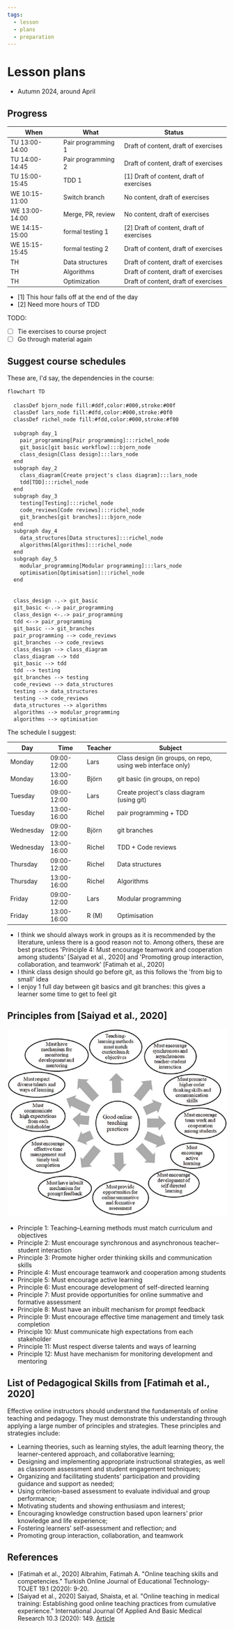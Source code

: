 ```yaml
---
tags:
  - lesson
  - plans
  - preparation
---
```


# Lesson plans

* Autumn 2024, around April

## Progress

When          |What              |Status
--------------|------------------|-----------------------------------------
TU 13:00-14:00|Pair programming 1|Draft of content, draft of exercises
TU 14:00-14:45|Pair programming 2|Draft of content, draft of exercises
TU 15:00-15:45|TDD 1             |[1] Draft of content, draft of exercises
WE 10:15-11:00|Switch branch     |No content, draft of exercises
WE 13:00-14:00|Merge, PR, review |No content, draft of exercises
WE 14:15-15:00|formal testing 1  |[2] Draft of content, draft of exercises
WE 15:15-15:45|formal testing 2  |Draft of content, draft of exercises
TH            |Data structures   |Draft of content, draft of exercises
TH            |Algorithms        |Draft of content, draft of exercises
TH            |Optimization      |Draft of content, draft of exercises

* [1] This hour falls off at the end of the day
* [2] Need more hours of TDD

TODO:

* [ ] Tie exercises to course project
* [ ] Go through material again

## Suggest course schedules

These are, I'd say, the dependencies in the course:

```mermaid
flowchart TD

  classDef bjorn_node fill:#ddf,color:#000,stroke:#00f
  classDef lars_node fill:#dfd,color:#000,stroke:#0f0
  classDef richel_node fill:#fdd,color:#000,stroke:#f00

  subgraph day_1
    pair_programming[Pair programming]:::richel_node
    git_basic[git basic workflow]:::bjorn_node
    class_design[Class design]:::lars_node
  end
  subgraph day_2
    class_diagram[Create project's class diagram]:::lars_node
    tdd[TDD]:::richel_node
  end
  subgraph day_3
    testing[Testing]:::richel_node
    code_reviews[Code reviews]:::richel_node
    git_branches[git branches]:::bjorn_node
  end
  subgraph day_4
    data_structures[Data structures]:::richel_node
    algorithms[Algorithms]:::richel_node
  end
  subgraph day_5
    modular_programming[Modular programming]:::lars_node
    optimisation[Optimisation]:::richel_node
  end


  class_design -.-> git_basic
  git_basic <-.-> pair_programming
  class_design <-.-> pair_programming
  tdd <--> pair_programming
  git_basic --> git_branches
  pair_programming --> code_reviews
  git_branches --> code_reviews
  class_design --> class_diagram
  class_diagram --> tdd
  git_basic --> tdd
  tdd --> testing
  git_branches --> testing
  code_reviews --> data_structures
  testing --> data_structures
  testing --> code_reviews
  data_structures --> algorithms
  algorithms --> modular_programming
  algorithms --> optimisation
```

The schedule I suggest:

Day      |Time       |Teacher|Subject
---------|-----------|-------|-----------------------------------------------------------
Monday   |09:00-12:00|Lars   |Class design (in groups, on repo, using web interface only)
Monday   |13:00-16:00|Björn  |git basic (in groups, on repo)
Tuesday   |09:00-12:00|Lars   |Create project's class diagram (using git)
Tuesday   |13:00-16:00|Richel |pair programming + TDD
Wednesday|09:00-12:00|Björn  |git branches
Wednesday|13:00-16:00|Richel |TDD + Code reviews
Thursday |09:00-12:00|Richel |Data structures
Thursday |13:00-16:00|Richel |Algorithms
Friday   |09:00-12:00|Lars   |Modular programming
Friday   |13:00-16:00|R (M)  |Optimisation

* I think we should always work in groups as it is recommended by the literature,
   unless there is a good reason not to.
   Among others, these are best practices 'Principle 4: Must encourage teamwork and cooperation among students' [Saiyad et al., 2020]
   and 'Promoting group interaction, collaboration, and teamwork' [Fatimah et al., 2020]
* I think class design should go before git,
   as this follows the 'from big to small' idea
* I enjoy 1 full day between git basics and git branches:
   this gives a learner some time to get to feel git

## Principles from [Saiyad et al., 2020]

![Figure 1 from Saiyad et al., 2020](saiyad_et_al_2020_fig_1.jpg)

* Principle 1: Teaching–Learning methods must match curriculum and objectives
* Principle 2: Must encourage synchronous and asynchronous teacher–student interaction
* Principle 3: Promote higher order thinking skills and communication skills
* Principle 4: Must encourage teamwork and cooperation among students
* Principle 5: Must encourage active learning
* Principle 6: Must encourage development of self-directed learning
* Principle 7: Must provide opportunities for online summative and formative assessment
* Principle 8: Must have an inbuilt mechanism for prompt feedback
* Principle 9: Must encourage effective time management and timely task completion
* Principle 10: Must communicate high expectations from each stakeholder
* Principle 11: Must respect diverse talents and ways of learning
* Principle 12: Must have mechanism for monitoring development and mentoring

## List of Pedagogical Skills from [Fatimah et al., 2020]

Effective online instructors should understand the fundamentals of online teaching and
pedagogy. They must demonstrate this understanding through applying a large number of principles and
strategies. These principles and strategies include:

* Learning theories, such as learning styles, the adult learning theory, the learner-centered approach, and
collaborative learning;
* Designing and implementing appropriate instructional strategies, as well as classroom assessment and
student engagement techniques;
* Organizing and facilitating students’ participation and providing guidance and support as needed;
* Using criterion-based assessment to evaluate individual and group performance;
* Motivating students and showing enthusiasm and interest;
* Encouraging knowledge construction based upon learners’ prior knowledge and life experience;
* Fostering learners’ self-assessment and reflection; and
* Promoting group interaction, collaboration, and teamwork

## References

* [Fatimah et al., 2020] Albrahim, Fatimah A. "Online teaching skills and competencies." Turkish Online Journal of Educational Technology-TOJET 19.1 (2020): 9-20.
* [Saiyad et al., 2020] Saiyad, Shaista, et al. "Online teaching in medical training: Establishing good online teaching practices from cumulative experience." International Journal Of Applied And Basic Medical Research 10.3 (2020): 149.
   [Article](https://www.ncbi.nlm.nih.gov/pmc/articles/PMC7534709/)
